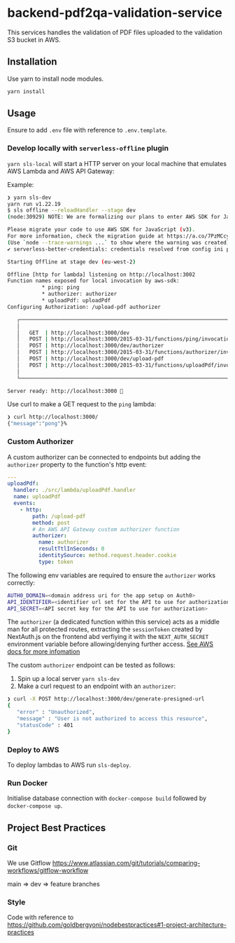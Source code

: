 # backend-pdf2qa-validation-service

This services handles the validation of PDF files uploaded to the validation S3 bucket in AWS.

## Installation

Use yarn to install node modules.

```bash
yarn install
```

## Usage

Ensure to add `.env` file with reference to `.env.template`.

### Develop locally with `serverless-offline` plugin

`yarn sls-local` will start a HTTP server on your local machine that emulates AWS Lambda and AWS API Gateway:

Example:

```bash
❯ yarn sls-dev
yarn run v1.22.19
$ sls offline --reloadHandler --stage dev
(node:30929) NOTE: We are formalizing our plans to enter AWS SDK for JavaScript (v2) into maintenance mode in 2023.

Please migrate your code to use AWS SDK for JavaScript (v3).
For more information, check the migration guide at https://a.co/7PzMCcy
(Use `node --trace-warnings ...` to show where the warning was created)
✔ serverless-better-credentials: credentials resolved from config ini profile: AWS_DEFAULT_PROFILE (default)

Starting Offline at stage dev (eu-west-2)

Offline [http for lambda] listening on http://localhost:3002
Function names exposed for local invocation by aws-sdk:
           * ping: ping
           * authorizer: authorizer
           * uploadPdf: uploadPdf
Configuring Authorization: /upload-pdf authorizer

   ┌──────────────────────────────────────────────────────────────────────────────┐
   │                                                                              │
   │   GET  | http://localhost:3000/dev                                           │
   │   POST | http://localhost:3000/2015-03-31/functions/ping/invocations         │
   │   POST | http://localhost:3000/dev/authorizer                                │
   │   POST | http://localhost:3000/2015-03-31/functions/authorizer/invocations   │
   │   POST | http://localhost:3000/dev/upload-pdf                                │
   │   POST | http://localhost:3000/2015-03-31/functions/uploadPdf/invocations    │
   │                                                                              │
   └──────────────────────────────────────────────────────────────────────────────┘

Server ready: http://localhost:3000 🚀
```

Use curl to make a GET request to the `ping` lambda:

```bash
❯ curl http://localhost:3000/
{"message":"pong"}%
```

### Custom Authorizer

A custom authorizer can be connected to endpoints but adding the `authorizer` property to the function's http event:

```yml
---
uploadPdf:
  handler: ./src/lambda/uploadPdf.handler
  name: uploadPdf
  events:
    - http:
        path: /upload-pdf
        method: post
        # An AWS API Gateway custom authorizer function
        authorizer:
          name: authorizer
          resultTtlInSeconds: 0
          identitySource: method.request.header.cookie
          type: token
```

The following env variables are required to ensure the `authorizer` works correctly:

```bash
AUTH0_DOMAIN=<domain address uri for the app setup on Auth0>
API_IDENTIFIER=<identifier url set for the API to use for authorization>
API_SECRET=<API secret key for the API to use for authorization>
``` 

The `authorizer` (a dedicated function within this service) acts as a middle man for all protected routes, extracting the `sessionToken` created by NextAuth.js on the frontend abd verfiying it with the `NEXT_AUTH_SECRET` environment variable before allowing/denying further access. [See AWS docs for more infomation](https://docs.aws.amazon.com/apigateway/latest/developerguide/apigateway-use-lambda-authorizer.html)

The custom `authorizer` endpoint can be tested as follows:

1. Spin up a local server `yarn sls-dev`
2. Make a curl request to an endpoint with an `authorizer`:

```bash
❯ curl -X POST http://localhost:3000/dev/generate-presigned-url
{
   "error" : "Unauthorized",
   "message" : "User is not authorized to access this resource",
   "statusCode" : 401
}
```

### Deploy to AWS

To deploy lambdas to AWS run `sls-deploy`.

### Run Docker

Initialise database connection with `docker-compose build` followed by `docker-compose up`.

## Project Best Practices

### Git

We use Gitflow https://www.atlassian.com/git/tutorials/comparing-workflows/gitflow-workflow

main => dev => feature branches

### Style

Code with reference to https://github.com/goldbergyoni/nodebestpractices#1-project-architecture-practices


